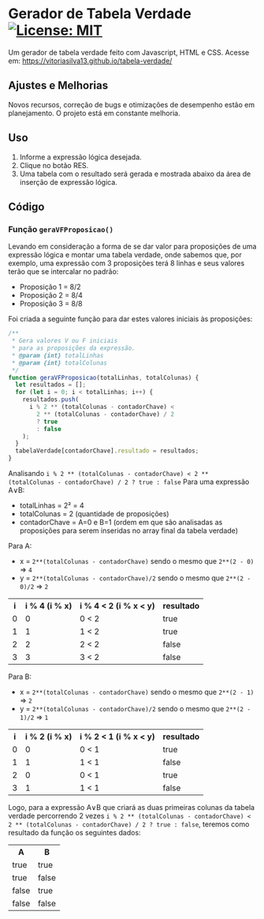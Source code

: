 # Gerador de Tabela Verdade [![License: MIT](https://img.shields.io/badge/License-MIT-yellow.svg)](https://opensource.org/licenses/MIT)
Um gerador de tabela verdade feito com Javascript, HTML e CSS. Acesse em: https://vitoriasilva13.github.io/tabela-verdade/

## Ajustes e Melhorias
Novos recursos, correção de bugs e otimizações de desempenho estão em planejamento. O projeto está em constante melhoria.

## Uso
1. Informe a expressão lógica desejada.
2. Clique no botão RES.
3. Uma tabela com o resultado será gerada e mostrada abaixo da área de inserção de expressão lógica.

## Código
### Função ``geraVFProposicao()``

Levando em consideração a forma de se dar valor para proposições de uma expressão lógica e montar uma tabela verdade, onde sabemos que, por exemplo, uma expressão com 3 proposições terá 8 linhas e seus valores terão que se intercalar no padrão:
- Proposição 1 = 8/2
- Proposição 2 = 8/4
- Proposição 3 = 8/8

Foi criada a seguinte função para dar estes valores iniciais às proposições:

```javascript
/**
 * Gera valores V ou F iniciais
 * para as proposições da expressão.
 * @param {int} totalLinhas
 * @param {int} totalColunas
 */
function geraVFProposicao(totalLinhas, totalColunas) {
  let resultados = [];
  for (let i = 0; i < totalLinhas; i++) {
    resultados.push(
      i % 2 ** (totalColunas - contadorChave) <
        2 ** (totalColunas - contadorChave) / 2
        ? true
        : false
    );
  }
  tabelaVerdade[contadorChave].resultado = resultados;
}
```
Analisando ``i % 2 ** (totalColunas - contadorChave) < 2 ** (totalColunas - contadorChave) / 2 ? true : false``
Para uma expressão A∨B:
- totalLinhas = 2² = 4
- totalColunas = 2 (quantidade de proposições)
- contadorChave = A=0 e B=1 (ordem em que são analisadas as proposições para serem inseridas no array final da tabela verdade)

Para A:
- x = ``2**(totalColunas - contadorChave)`` sendo o mesmo que ``2**(2 - 0)`` => ``4``
- y = ``2**(totalColunas - contadorChave)/2`` sendo o mesmo que ``2**(2 - 0)/2`` => ``2``

<table>
  <tr>
    <th>i</th>
    <th>i % 4 (i % x)</th>
    <th>i % 4 < 2 (i % x < y)</th>
    <th>resultado</th>
  </tr>
  <tr>
    <td>0</td>
    <td>0</td>
    <td>0 < 2</td>
    <td>true</td>
  </tr>
  <tr>
    <td>1</td>
    <td>1</td>
    <td>1 < 2</td>
    <td>true</td>
  </tr>
  <tr>
    <td>2</td>
    <td>2</td>
    <td>2 < 2</td>
    <td>false</td>
  </tr>
  <tr>
    <td>3</td>
    <td>3</td>
    <td>3 < 2</td>
    <td>false</td>
  </tr>
</table>

Para B:
- x = ``2**(totalColunas - contadorChave)`` sendo o mesmo que ``2**(2 - 1)`` => ``2``
- y = ``2**(totalColunas - contadorChave)/2`` sendo o mesmo que ``2**(2 - 1)/2`` => ``1``

<table>
  <tr>
    <th>i</th>
    <th>i % 2 (i % x)</th>
    <th>i % 2 < 1 (i % x < y)</th>
    <th>resultado</th>
  </tr>
  <tr>
    <td>0</td>
    <td>0</td>
    <td>0 < 1</td>
    <td>true</td>
  </tr>
  <tr>
    <td>1</td>
    <td>1</td>
    <td>1 < 1</td>
    <td>false</td>
  </tr>
  <tr>
    <td>2</td>
    <td>0</td>
    <td>0 < 1</td>
    <td>true</td>
  </tr>
  <tr>
    <td>3</td>
    <td>1</td>
    <td>1 < 1</td>
    <td>false</td>
  </tr>
</table>

Logo, para a expressão A∨B que criará as duas primeiras colunas da tabela verdade percorrendo 2 vezes ``i % 2 ** (totalColunas - contadorChave) < 2 ** (totalColunas - contadorChave) / 2 ? true : false``, teremos como resultado da função os seguintes dados:

<table>
  <tr>
    <th>A</th>
    <th>B</th>
  </tr>
  <tr>
    <td>true</td>
    <td>true</td>
  </tr>
  <tr>
    <td>true</td>
    <td>false</td>
  </tr>
  <tr>
    <td>false</td>
    <td>true</td>
  </tr>
  <tr>
    <td>false</td>
    <td>false</td>
  </tr>
</table>
